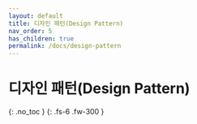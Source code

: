 ```yaml
---
layout: default
title: 디자인 패턴(Design Pattern)
nav_order: 5
has_children: true
permalink: /docs/design-pattern
---
```


# 디자인 패턴(Design Pattern)
{: .no_toc }
{: .fs-6 .fw-300 }
